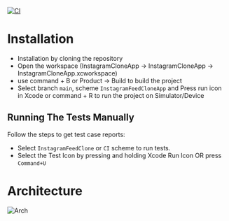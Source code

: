 [![CI](https://github.com/afsalkp007/InstagramFeedCloneApp/actions/workflows/CI.yml/badge.svg)](https://github.com/afsalkp007/InstagramFeedCloneApp/actions/workflows/CI.yml)

# Installation

* Installation by cloning the repository
* Open the workspace (InstagramCloneApp -> InstagramCloneApp -> InstagramCloneApp.xcworkspace)
* use command + B or Product -> Build to build the project
* Select branch `main`, scheme `InstagramFeedCloneApp` and Press run icon in Xcode or command + R to run the project on Simulator/Device

## Running The Tests Manually 

Follow the steps to get test case reports:
* Select `InstagramFeedClone` or `CI` scheme to run tests.
* Select the Test Icon by pressing and holding Xcode Run Icon OR press `Command+U`

# Architecture

 ![Arch](https://github.com/user-attachments/assets/f144cb76-44f9-4899-b864-172d4372a971)




